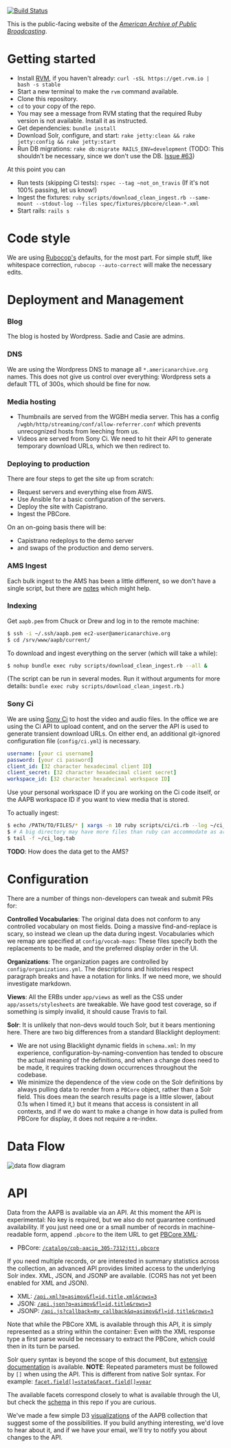 [![Build Status](https://travis-ci.org/WGBH/AAPB2.svg?branch=master)](https://travis-ci.org/WGBH/AAPB2)

This is the public-facing website of the [*American Archive of Public Broadcasting*](http://americanarchive.org).

# Getting started

- Install [RVM](https://rvm.io/), if you haven't already: `curl -sSL https://get.rvm.io | bash -s stable`
- Start a new terminal to make the `rvm` command available.
- Clone this repository.
- `cd` to your copy of the repo.
- You may see a message from RVM stating that the required Ruby version is not available. 
Install it as instructed.
- Get dependencies: `bundle install`
- Download Solr, configure, and start: `rake jetty:clean && rake jetty:config && rake jetty:start`
- Run DB migrations: `rake db:migrate RAILS_ENV=development`
(TODO: This shouldn't be necessary, since we don't use the DB.
[Issue #63](https://github.com/WGBH/AAPB2/issues/63))

At this point you can

- Run tests (skipping Ci tests): `rspec --tag ~not_on_travis`
(If it's not 100% passing, let us know!)
- Ingest the fixtures: `ruby scripts/download_clean_ingest.rb --same-mount --stdout-log --files spec/fixtures/pbcore/clean-*.xml`
- Start rails: `rails s`

# Code style

We are using [Rubocop's](https://github.com/bbatsov/rubocop) defaults, for the most part.
For simple stuff, like whitespace correction, `rubocop --auto-correct` will make the necessary edits.

# Deployment and Management

### Blog

The blog is hosted by Wordpress. Sadie and Casie are admins.


### DNS

We are using the Wordpress DNS to manage all `*.americanarchive.org` names. This does not give us control over everything:
Wordpress sets a default TTL of 300s, which should be fine for now.


### Media hosting

- Thumbnails are served from the WGBH media server. This has a config `/wgbh/http/streaming/conf/allow-referrer.conf` which prevents unrecognized hosts from leeching from us.
- Videos are served from Sony Ci. We need to hit their API to generate temporary download URLs, which we then redirect to.


### Deploying to production

There are four steps to get the site up from scratch:
- Request servers and everything else from AWS.
- Use Ansible for a basic configuration of the servers.
- Deploy the site with Capistrano.
- Ingest the PBCore.

On an on-going basis there will be:
- Capistrano redeploys to the demo server
- and swaps of the production and demo servers.

### AMS Ingest

Each bulk ingest to the AMS has been a little different, so we don't have a single script, but there are [notes](https://github.com/WGBH/AAPB2/blob/master/docs/ams-ingest.md) which might help.

### Indexing

Get `aapb.pem` from Chuck or Drew and log in to the remote machine:
```bash
$ ssh -i ~/.ssh/aapb.pem ec2-user@americanarchive.org
$ cd /srv/www/aapb/current/
```

To download and ingest everything on the server (which will take a while):
```bash
$ nohup bundle exec ruby scripts/download_clean_ingest.rb --all &
```

(The script can be run in several modes. Run it without arguments for more details:
`bundle exec ruby scripts/download_clean_ingest.rb`.)


### Sony Ci

We are using [Sony Ci](http://developers.cimediacloud.com) to host the video and audio files.
In the office we are using the Ci API to upload content, and on the server the API
is used to generate transient download URLs. On either end, an additional 
git-ignored configuration file (`config/ci.yml`) is necessary.

```yaml
username: [your ci username]
password: [your ci password]
client_id: [32 character hexadecimal client ID]
client_secret: [32 character hexadecimal client secret]
workspace_id: [32 character hexadecimal workspace ID]
```

Use your personal workspace ID if you are working on the Ci code itself, or the 
AAPB workspace ID if you want to view media that is stored.

To actually ingest:

```bash
$ echo /PATH/TO/FILES/* | xargs -n 10 ruby scripts/ci/ci.rb --log ~/ci_log.tab --up &
$ # A big directory may have more files than ruby can accommodate as arguments, so xargs
$ tail -f ~/ci_log.tab
```

**TODO**: How does the data get to the AMS?

# Configuration

There are a number of things non-developers can tweak and submit PRs for:

**Controlled Vocabularies**: The original data does not conform to any controlled vocabulary on most fields.
Doing a massive find-and-replace is scary, so instead we clean up the data during
ingest. Vocabularies which we remap are specified at `config/vocab-maps`: These files
specify both the replacements to be made, and the preferred display order in the UI.

**Organizations**: The organization pages are controlled by `config/organizations.yml`.
The descriptions and histories respect paragraph breaks and have a notation for links.
If we need more, we should investigate markdown.

**Views**: All the ERBs under `app/views` as well as the CSS under `app/assets/stylesheets`
are tweakable. We have good test coverage, so if something is simply invalid, 
it should cause Travis to fail.

**Solr**: It is unlikely that non-devs would touch Solr, but it bears mentioning here.
There are two big differences from a standard Blacklight deployment:
- We are not using Blacklight dynamic fields in `schema.xml`: In my experience,
configuration-by-naming-convention has tended to obscure the actual meaning of the
definitions, and when a change does need to be made, it requires tracking down
occurrences throughout the codebase.
- We minimize the dependence of the view code on the Solr definitions by always
pulling data to render from a `PBCore` object, rather than a Solr field.
This does mean the search results page is a little slower, (about 0.1s when I timed it,)
but it means that access is consistent in all contexts, and if we do want to make a change 
in how data is pulled from PBCore for display, it does not require a re-index.


# Data Flow

![data flow diagram](https://cdn.rawgit.com/WGBH/AAPB2/master/docs/aapb-data-flow.svg?v2)

# API

Data from the AAPB is available via an API. At this moment the API is experimental:
No key is required, but we also do not guarantee continued availability. If you just
need one or a small number of records in machine-readable form, append `.pbcore` to 
the item URL to get [PBCore XML](http://pbcore.org/):

- PBCore: [`/catalog/cpb-aacip_305-7312jttj.pbcore`](http://americanarchive.org/catalog/cpb-aacip_305-7312jttj.pbcore)

If you need multiple records, or are interested in summary statistics across the collection,
an advanced API provides limited access to the underlying Solr index. XML, JSON, and JSONP
are available. (CORS has not yet been enabled for XML and JSON).

- XML: [`/api.xml?q=asimov&fl=id,title,xml&rows=3`](http://americanarchive.org/api.xml?q=asimov&fl=id,title,xml&rows=3)
- JSON: [`/api.json?q=asimov&fl=id,title&rows=3`](http://americanarchive.org/api.json?q=asimov&fl=id,title&rows=3)
- JSONP: [`/api.js?callback=my_callback&q=asimov&fl=id,title&rows=3`](http://americanarchive.org/api.js?callback=my_callback&q=asimov&fl=id,title&rows=3)

Note that while the PBCore XML is available through this API, it is simply represented
as a string within the container: Even with the XML response type a first parse would
be necessary to extract the PBCore, which could then in its turn be parsed.

Solr query syntax is beyond the scope of this document, but 
[extensive documentation](http://wiki.apache.org/solr/CommonQueryParameters) is available.
**NOTE**: Repeated parameters must be followed by `[]` when using the API. This is different
from native Solr syntax. For example:
[`facet.field[]=state&facet.field[]=year`](http://americanarchive.org/api.json?facet=true&q=asimov&facet.field[]=state&facet.field[]=year)

The available facets correspond closely to what is available through the UI,
but check the [schema](https://raw.githubusercontent.com/WGBH/AAPB2/master/solr_conf/schema.xml) 
in this repo if you are curious.

We've made a few simple D3 [visualizations](http://mccalluc.github.io/alt-aapb/) 
of the AAPB collection that suggest some of the possibilities. If you build anything interesting, 
we'd love to hear about it, and if we have your email, we'll try to notify you about changes to the API.
